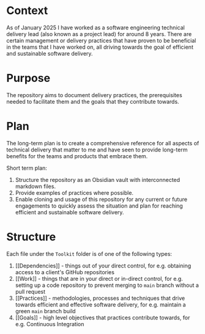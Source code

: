 # Context
As of January 2025 I have worked as a software engineering technical delivery lead (also known as a project lead) for around 8 years. There are certain management or delivery practices that have proven to be beneficial in the teams that I have worked on, all driving towards the goal of efficient and sustainable software delivery.
# Purpose
The repository aims to document delivery practices, the prerequisites needed to facilitate them and the goals that they contribute towards.
# Plan
The long-term plan is to create a comprehensive reference for all aspects of technical delivery that matter to me and have seen to provide long-term benefits for the teams and products that embrace them.

Short term plan:
1. Structure the repository as an Obsidian vault with interconnected markdown files.
2. Provide examples of practices where possible.
3. Enable cloning and usage of this repository for any current or future engagements to quickly assess the situation and plan for reaching efficient and sustainable software delivery.
# Structure
Each file under the `Toolkit` folder is of one of the following types:
1. [[Dependencies]] - things out of your direct control, for e.g. obtaining access to a client's GitHub repositories
2. [[Work]] - things that are in your direct or in-direct control, for e.g. setting up a code repository to prevent merging to `main` branch without a pull request
3. [[Practices]] - methodologies, processes and techniques that drive towards efficient and effective software delivery, for e.g. maintain a green `main` branch build
4. [[Goals]] - high level objectives that practices contribute towards, for e.g. Continuous Integration